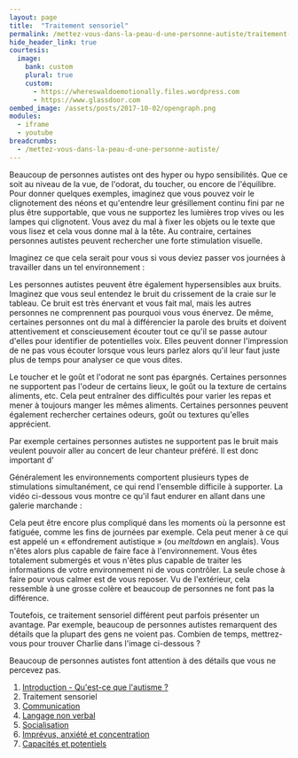 ```yaml
---
layout: page
title:  "Traitement sensoriel"
permalink: /mettez-vous-dans-la-peau-d-une-personne-autiste/traitement-sensoriel
hide_header_link: true
courtesis:
  image:
    bank: custom
    plural: true
    custom:
      - https://whereswaldoemotionally.files.wordpress.com
      - https://www.glassdoor.com
oembed_image: /assets/posts/2017-10-02/opengraph.png
modules:
  - iframe
  - youtube
breadcrumbs:
  - /mettez-vous-dans-la-peau-d-une-personne-autiste/
---
```



Beaucoup de personnes autistes ont des hyper ou hypo sensibilités. Que ce soit au niveau de la vue, de l'odorat, du toucher, ou encore de l'équilibre.
Pour donner quelques exemples, imaginez que vous pouvez voir le clignotement des néons et qu'entendre leur grésillement continu fini par ne plus être supportable,
que vous ne supportez les lumières trop vives ou les lampes qui clignotent. Vous avez du mal à fixer les objets ou le texte que vous lisez
et cela vous donne mal à la tête.
Au contraire, certaines personnes autistes peuvent rechercher une forte stimulation visuelle.

Imaginez ce que cela serait pour vous si vous deviez passer vos journées à travailler dans un tel environnement&nbsp;:

<!-- neon -->
<div class="center">
<amp-iframe layout="responsive" width="700" height="451" sandbox="allow-scripts" src="/html/neon.html" scrolling="no">
 <amp-img layout="fill" src="{{ site.amp_img_cache_url }}/html/neon.png" placeholder></amp-img>
</amp-iframe>
</div>

Les personnes autistes peuvent être également hypersensibles aux bruits. Imaginez que vous seul entendez le bruit du crissement de la craie sur le tableau.
Ce bruit est très énervant et vous fait mal, mais les autres personnes ne comprennent pas pourquoi vous vous énervez.
De même, certaines personnes ont du mal à différencier la parole des bruits et doivent attentivement et conscieusement écouter tout ce qu'il se passe autour d'elles pour identifier de potentielles voix.
Elles peuvent donner l'impression de ne pas vous écouter lorsque vous leurs parlez alors qu'il leur faut juste plus de temps pour analyser ce que vous dites.

Le toucher et le goût et l'odorat ne sont pas épargnés.
Certaines personnes ne supportent pas l'odeur de certains lieux, le goût ou la texture de certains aliments, etc.
Cela peut entraîner des difficultés pour varier les repas et mener à toujours manger les mêmes aliments.
Certaines personnes peuvent également rechercher certaines odeurs, goût ou textures qu'elles apprécient.


Par exemple certaines personnes autistes ne supportent pas le bruit mais veulent pouvoir aller au concert de leur chanteur préféré.
Il est donc important d'


Généralement les environnements comportent plusieurs types de stimulations simultanément, ce qui rend l'ensemble difficile à supporter.
La vidéo ci-dessous vous montre ce qu'il faut endurer en allant dans une galerie marchande&nbsp;:

<amp-youtube class="center" data-videoid="DgDR_gYk_a8" width="480" height="270"></amp-youtube>

Cela peut être encore plus compliqué dans les moments où la personne est fatiguée, comme les fins de journées par exemple.
Cela peut mener à ce qui est appelé un «&nbsp;effondrement autistique&nbsp;» (ou *meltdown* en anglais).
Vous n'êtes alors plus capable de faire face à l'environnement. Vous êtes totalement submergés et vous n'êtes plus capable de traiter les informations de votre environnement
 ni de vous contrôler. La seule chose à faire pour vous calmer est de vous reposer.
Vu de l'extérieur, cela ressemble à une grosse colère et beaucoup de personnes ne font pas la différence.

Toutefois, ce traitement sensoriel différent peut parfois présenter un avantage.
Par exemple, beaucoup de personnes autistes remarquent des détails que la plupart des gens ne voient pas.
Combien de temps, mettrez-vous pour trouver Charlie dans l'image ci-dessous&nbsp;?

<!-- ou est charlie ? -->
<div class="center">
<amp-iframe width="700" height="451" sandbox="allow-scripts" src="/html/waldo.html" scrolling="no">
 <amp-img layout="fill" src="{{ site.amp_img_cache_url }}/html/waldo.png" placeholder></amp-img>
</amp-iframe>
</div>

Beaucoup de personnes autistes font attention à des détails que vous ne percevez pas. 

<div class="highlight">
<ol>
 <li><a href="/mettez-vous-dans-la-peau-d-une-personne-autiste/qu-est-ce-que-l-autisme">Introduction - Qu'est-ce que l'autisme&nbsp;?</a></li>
 <li>Traitement sensoriel</li>
 <li><a href="/mettez-vous-dans-la-peau-d-une-personne-autiste/communication">Communication</a></li>
 <li><a href="/mettez-vous-dans-la-peau-d-une-personne-autiste/langage-non-verbal">Langage non verbal</a></li>
 <li><a href="/mettez-vous-dans-la-peau-d-une-personne-autiste/socialisation">Socialisation</a></li>
 <li><a href="/mettez-vous-dans-la-peau-d-une-personne-autiste/imprevus-anxiete-concentration">Imprévus, anxiété et concentration</a></li>
 <li><a href="/mettez-vous-dans-la-peau-d-une-personne-autiste/capacites-et-potentiels">Capacités et potentiels</a></li>
</ol>
</div>



